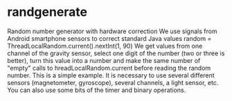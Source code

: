 # randgenerate
Random number generator with hardware correction
We use signals from Android smartphone sensors to correct standard Java values random = ThreadLocalRandom.current().nextInt(1, 90)
We get values from one channel of the gravity sensor, select one digit of the number (two or three is better), turn this value into a number and make the same number of "empty" calls to hreadLocalRandom.current before reading the random number.
This is a simple example. It is necessary to use several different sensors (magnetometer, gyroscope), several channels, a light sensor, etc. You can also use some bits of the timer and binary operations.
